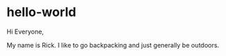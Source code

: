 # hello-world

Hi Everyone,

My name is Rick. I like to go backpacking and just generally be outdoors.
